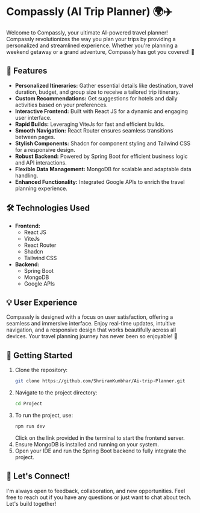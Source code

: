 
# Compassly (AI Trip Planner) 🌍✈️

Welcome to Compassly, your ultimate AI-powered travel planner! Compassly revolutionizes the way you plan your trips by providing a personalized and streamlined experience. Whether you're planning a weekend getaway or a grand adventure, Compassly has got you covered! 🌟

## 🚀 Features

- **Personalized Itineraries:** Gather essential details like destination, travel duration, budget, and group size to receive a tailored trip itinerary.
- **Custom Recommendations:** Get suggestions for hotels and daily activities based on your preferences.
- **Interactive Frontend:** Built with React JS for a dynamic and engaging user interface.
- **Rapid Builds:** Leveraging ViteJs for fast and efficient builds.
- **Smooth Navigation:** React Router ensures seamless transitions between pages.
- **Stylish Components:** Shadcn for component styling and Tailwind CSS for a responsive design.
- **Robust Backend:** Powered by Spring Boot for efficient business logic and API interactions.
- **Flexible Data Management:** MongoDB for scalable and adaptable data handling.
- **Enhanced Functionality:** Integrated Google APIs to enrich the travel planning experience.

## 🛠️ Technologies Used

- **Frontend:**
  - React JS
  - ViteJs
  - React Router
  - Shadcn
  - Tailwind CSS
- **Backend:**
  - Spring Boot
  - MongoDB
  - Google APIs

## 💡 User Experience

Compassly is designed with a focus on user satisfaction, offering a seamless and immersive interface. Enjoy real-time updates, intuitive navigation, and a responsive design that works beautifully across all devices. Your travel planning journey has never been so enjoyable! 🌟

## 🚀 Getting Started

1. Clone the repository:
   ```bash
   git clone https://github.com/ShriramKumbhar/Ai-trip-Planner.git
   ```
2. Navigate to the project directory:
   ```bash
   cd Project
   ```
3. To run the project, use:
   ```bash
   npm run dev
   ```
   Click on the link provided in the terminal to start the frontend server.
4. Ensure MongoDB is installed and running on your system.
5. Open your IDE and run the Spring Boot backend to fully integrate the project.

## 🤝 Let's Connect!

I'm always open to feedback, collaboration, and new opportunities. Feel free to reach out if you have any questions or just want to chat about tech. Let's build together! 
